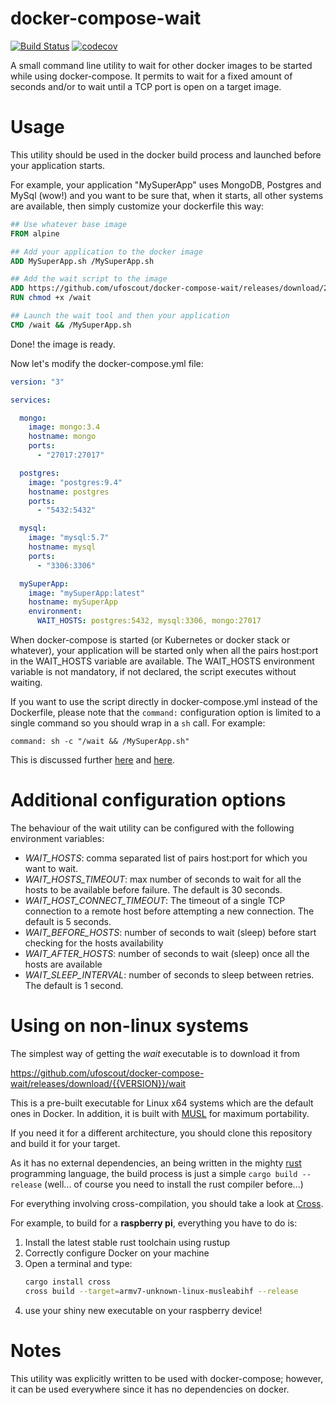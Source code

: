 # docker-compose-wait

[![Build Status](https://travis-ci.org/ufoscout/docker-compose-wait.svg?branch=master)](https://travis-ci.org/ufoscout/docker-compose-wait)
[![codecov](https://codecov.io/gh/ufoscout/docker-compose-wait/branch/master/graph/badge.svg)](https://codecov.io/gh/ufoscout/docker-compose-wait)

A small command line utility to wait for other docker images to be started while using docker-compose.
It permits to wait for a fixed amount of seconds and/or to wait until a TCP port is open on a target image.

# Usage
This utility should be used in the docker build process and launched before your application starts.

For example, your application "MySuperApp" uses MongoDB, Postgres and MySql (wow!) and you want to be sure that, when it starts, all other systems are available, then simply customize your dockerfile this way:

```dockerfile
## Use whatever base image
FROM alpine

## Add your application to the docker image
ADD MySuperApp.sh /MySuperApp.sh

## Add the wait script to the image
ADD https://github.com/ufoscout/docker-compose-wait/releases/download/2.7.0/wait /wait
RUN chmod +x /wait

## Launch the wait tool and then your application
CMD /wait && /MySuperApp.sh
```

Done! the image is ready.

Now let's modify the docker-compose.yml file:

```yml
version: "3"

services:

  mongo:
    image: mongo:3.4
    hostname: mongo
    ports:
      - "27017:27017"

  postgres:
    image: "postgres:9.4"
    hostname: postgres
    ports:
      - "5432:5432"

  mysql:
    image: "mysql:5.7"
    hostname: mysql
    ports:
      - "3306:3306"

  mySuperApp:
    image: "mySuperApp:latest"
    hostname: mySuperApp
    environment:
      WAIT_HOSTS: postgres:5432, mysql:3306, mongo:27017
```

When docker-compose is started (or Kubernetes or docker stack or whatever), your application will be started only when all the pairs host:port in the WAIT_HOSTS variable are available.
The WAIT_HOSTS environment variable is not mandatory, if not declared, the script executes without waiting.

If you want to use the script directly in docker-compose.yml instead of the Dockerfile, please note that the `command:` configuration option is limited to a single command so you should wrap in a `sh` call. For example:

```
command: sh -c "/wait && /MySuperApp.sh"
```

This is discussed further [here](https://stackoverflow.com/questions/30063907/using-docker-compose-how-to-execute-multiple-commands) and [here](https://github.com/docker/compose/issues/2033).

# Additional configuration options
The behaviour of the wait utility can be configured with the following environment variables:
- *WAIT_HOSTS*: comma separated list of pairs host:port for which you want to wait.
- *WAIT_HOSTS_TIMEOUT*: max number of seconds to wait for all the hosts to be available before failure. The default is 30 seconds.
- *WAIT_HOST_CONNECT_TIMEOUT*: The timeout of a single TCP connection to a remote host before attempting a new connection. The default is 5 seconds.
- *WAIT_BEFORE_HOSTS*: number of seconds to wait (sleep) before start checking for the hosts availability
- *WAIT_AFTER_HOSTS*: number of seconds to wait (sleep) once all the hosts are available
- *WAIT_SLEEP_INTERVAL*: number of seconds to sleep between retries. The default is 1 second.

# Using on non-linux systems
The simplest way of getting the _wait_ executable is to download it from

https://github.com/ufoscout/docker-compose-wait/releases/download/{{VERSION}}/wait

This is a pre-built executable for Linux x64 systems which are the default ones in Docker. 
In addition, it is built with [MUSL](https://www.musl-libc.org/) for maximum portability.

If you need it for a different architecture, you should clone this repository and build it for your target.

As it has no external dependencies, an being written in the mighty [rust](https://www.rust-lang.org) 
programming language, the build process is just a simple `cargo build --release` 
(well... of course you need to install the rust compiler before...) 

For everything involving cross-compilation, you should take a look at [Cross](https://github.com/rust-embedded/cross). 

For example, to build for a **raspberry pi**, everything you have to do is:
1. Install the latest stable rust toolchain using rustup
2. Correctly configure Docker on your machine
3. Open a terminal and type:
   ```bash
   cargo install cross
   cross build --target=armv7-unknown-linux-musleabihf --release
   ```
4. use your shiny new executable on your raspberry device!


# Notes
This utility was explicitly written to be used with docker-compose; however, it can be used everywhere since it has no dependencies on docker.
